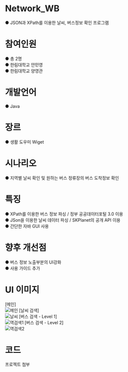 # Network_WB
● JSON과 XPath를 이용한 날씨, 버스정보 확인 프로그램

# 참여인원
● 총 2명<br>
● 한림대학교 안민영<br>
● 한림대학교 양영관

# 개발언어
● Java

# 장르
● 생활 도우미 Wiget

# 시나리오
● 지역별 날씨 확인 및 원하는 버스 정류장의 버스 도착정보 확인

# 특징
● XPath를 이용한 버스 정보 파싱 / 정부 공공데이터포털 3.0 이용<br>
● JSon을 이용한 날씨 데이터 파싱 / SKPlanet의 공개 API 이용<br>
● 간단한 자바 GUI 사용

# 향후 개선점
● 버스 정보 노출부분의 UI강화<br>
● 사용 가이드 추가

# UI 이미지
[메인]<br>
![메인](https://user-images.githubusercontent.com/49672285/57976813-6bf2db00-7a24-11e9-9ef4-fbf00737d544.PNG)
[날씨 검색]<br>
![날씨](https://user-images.githubusercontent.com/49672285/57976812-6bf2db00-7a24-11e9-84d4-33cb8bdaf220.PNG)
[버스 검색 - Level 1]<br>
![역검색1](https://user-images.githubusercontent.com/49672285/57976814-6c8b7180-7a24-11e9-93bf-c08ecd59f2b6.PNG)
[버스 검색 - Level 2]<br>
![역검색2](https://user-images.githubusercontent.com/49672285/57976815-6c8b7180-7a24-11e9-813d-bbe45f425980.PNG)

# 코드
프로젝트 첨부
